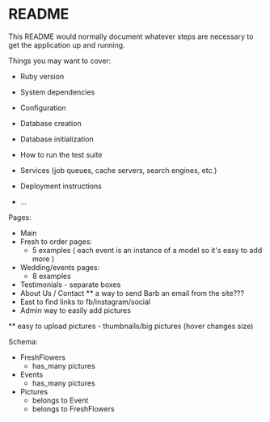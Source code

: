 # README

This README would normally document whatever steps are necessary to get the
application up and running.

Things you may want to cover:

* Ruby version

* System dependencies

* Configuration

* Database creation

* Database initialization

* How to run the test suite

* Services (job queues, cache servers, search engines, etc.)

* Deployment instructions

* ...

Pages:
- Main
- Fresh to order pages:
  - 5 examples   ( each event is an instance of a model so it's easy to add more )
- Wedding/events pages:
  - 8 examples
- Testimonials - separate boxes
- About Us / Contact  ** a way to send Barb an email from the site???
- East to find links to fb/instagram/social
- Admin way to easily add pictures


** easy to upload pictures - thumbnails/big pictures (hover changes size)

Schema:
- FreshFlowers
  - has_many pictures
- Events
  - has_many pictures
- Pictures
  - belongs to Event
  - belongs to FreshFlowers

